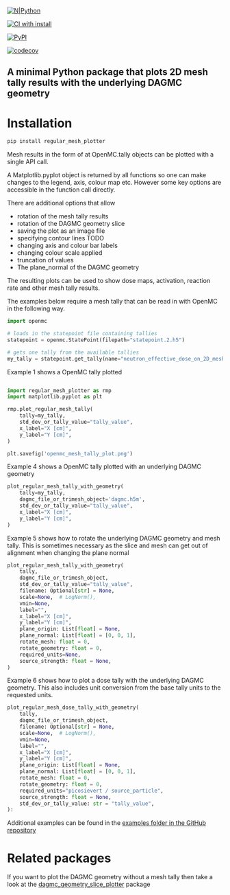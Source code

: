 [![N|Python](https://www.python.org/static/community_logos/python-powered-w-100x40.png)](https://www.python.org)

[![CI with install](https://github.com/fusion-energy/regular_mesh_plotter/actions/workflows/ci_with_install.yml/badge.svg?branch=develop)](https://github.com/fusion-energy/regular_mesh_plotter/actions/workflows/ci_with_install.yml)

[![PyPI](https://img.shields.io/pypi/v/regular-mesh-plotter?color=brightgreen&label=pypi&logo=grebrightgreenen&logoColor=green)](https://pypi.org/project/regular-mesh-plotter/)

[![codecov](https://codecov.io/gh/fusion-energy/regular_mesh_plotter/branch/main/graph/badge.svg)](https://codecov.io/gh/fusion-energy/regular_mesh_plotter)

## A minimal Python package that plots 2D mesh tally results with the underlying DAGMC geometry

# Installation

```bash
pip install regular_mesh_plotter
```

Mesh results in the form of at OpenMC.tally objects can be plotted with a single API call.

A Matplotlib.pyplot object is returned by all functions so one can make changes
to the legend, axis, colour map etc. However some key options are accessible
in the function call directly.

There are additional options that allow

- rotation of the mesh tally results
- rotation of the DAGMC geometry slice
- saving the plot as an image file
- specifying contour lines TODO
- changing axis and colour bar labels
- changing colour scale applied
- truncation of values
- The plane_normal of the DAGMC geometry

The resulting plots can be used to show dose maps, activation, reaction rate
and other mesh tally results.

The examples below require a mesh tally that can be read in with OpenMC in the following way.

```python
import openmc

# loads in the statepoint file containing tallies
statepoint = openmc.StatePoint(filepath="statepoint.2.h5")

# gets one tally from the available tallies
my_tally = statepoint.get_tally(name="neutron_effective_dose_on_2D_mesh_xy")
```

Example 1 shows a OpenMC tally plotted
```python

import regular_mesh_plotter as rmp
import matplotlib.pyplot as plt

rmp.plot_regular_mesh_tally(
    tally=my_tally,
    std_dev_or_tally_value="tally_value",
    x_label="X [cm]",
    y_label="Y [cm]",
)

plt.savefig('openmc_mesh_tally_plot.png')
```

Example 4 shows a OpenMC tally plotted with an underlying DAGMC geometry
```python
plot_regular_mesh_tally_with_geometry(
    tally=my_tally,
    dagmc_file_or_trimesh_object='dagmc.h5m',
    std_dev_or_tally_value="tally_value",
    x_label="X [cm]",
    y_label="Y [cm]",
)
```

Example 5 shows how to rotate the underlying DAGMC geometry and mesh tally.
This is sometimes necessary as the slice and mesh can get out of alignment
when changing the plane normal
```python
plot_regular_mesh_tally_with_geometry(
    tally,
    dagmc_file_or_trimesh_object,
    std_dev_or_tally_value="tally_value",
    filename: Optional[str] = None,
    scale=None,  # LogNorm(),
    vmin=None,
    label="",
    x_label="X [cm]",
    y_label="Y [cm]",
    plane_origin: List[float] = None,
    plane_normal: List[float] = [0, 0, 1],
    rotate_mesh: float = 0,
    rotate_geometry: float = 0,
    required_units=None,
    source_strength: float = None,
)
```

Example 6 shows how to plot a dose tally with the underlying DAGMC geometry.
This also includes unit conversion from the base tally units to the requested
units.
```python
plot_regular_mesh_dose_tally_with_geometry(
    tally,
    dagmc_file_or_trimesh_object,
    filename: Optional[str] = None,
    scale=None,  # LogNorm(),
    vmin=None,
    label="",
    x_label="X [cm]",
    y_label="Y [cm]",
    plane_origin: List[float] = None,
    plane_normal: List[float] = [0, 0, 1],
    rotate_mesh: float = 0,
    rotate_geometry: float = 0,
    required_units="picosievert / source_particle",
    source_strength: float = None,
    std_dev_or_tally_value: str = "tally_value",
):
```

Additional examples can be found in the [examples folder in the GitHub repository](https://github.com/fusion-energy/regular_mesh_plotter/tree/main/examples)

# Related packages

If you want to plot the DAGMC geometry without a mesh tally then take a look at
the [dagmc_geometry_slice_plotter](https://github.com/fusion-energy/dagmc_geometry_slice_plotter) package

